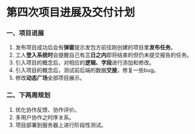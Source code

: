 # 第四次项目进展及交付计划

### 一、项目进展

1. 发布项目成功后会有**弹窗**提示发包方前往刚创建的项目里**发布任务**。
2. 工人**登入系统时**会提醒自己有**三日之内**即将结束的但仍未提交报告的任务。
3. 引入项目的概念后，对相应的**逻辑、字段**进行添加和修改。
4. 引入项目的概念后，测试前后端的数据**交接**，修复一些bug。
5. 修改**动态广场**全部项目展示。

### 二、下两周规划

1. 优化协作反馈、协作评价。
2. 多用户协作之时序关系。
3. 项目部署到服务器上进行阶段性测试。

